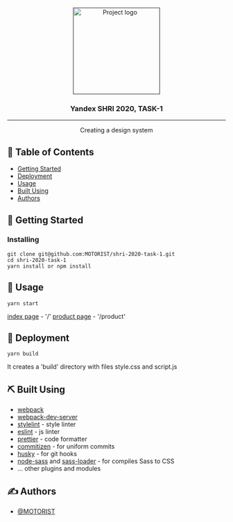 <p align="center">
  <a href="" rel="noopener">
 <img width=200px height=200px src="https://yastatic.net/s3/lpc/31d2dd64-16bd-43f5-a5fc-6af77b7a1046.svg" alt="Project logo"></a>
</p>

<h3 align="center">Yandex SHRI 2020, TASK-1</h3>

---

<p align="center"> Creating a design system</p>

## 📝 Table of Contents
- [Getting Started](#getting_started)
- [Deployment](#deployment)
- [Usage](#usage)
- [Built Using](#built_using)
- [Authors](#authors)

## 🏁 Getting Started <a name = "getting_started"></a>

### Installing

```
git clone git@github.com:MOTORIST/shri-2020-task-1.git
cd shri-2020-task-1
yarn install or npm install
```

## 🎈 Usage <a name="usage"></a>

```
yarn start
```
[index page](http://localhost:9000) - '/'
[product page](http://localhost:9000) - '/product'

## 🚀 Deployment <a name = "deployment"></a>

```
yarn build
```
It creates a 'build' directory with files style.css and script.js 

## ⛏️ Built Using <a name = "built_using"></a>

- [webpack](https://webpack.js.org/)
- [webpack-dev-server](https://github.com/webpack/webpack-dev-server)
- [stylelint](https://github.com/stylelint/stylelint) - style linter
- [eslint](https://eslint.org/) - js linter
- [prettier](https://prettier.io/) - code formatter
- [commitizen](http://commitizen.github.io/cz-cli/) - for uniform commits
- [husky](https://github.com/typicode/husky) - for git hooks
- [node-sass](https://github.com/sass/node-sass) and [sass-loader](https://github.com/webpack-contrib/sass-loader) - for compiles Sass to CSS
- ... other plugins and modules

## ✍️ Authors <a name = "authors"></a>

- [@MOTORIST](https://github.com/MOTORIST)
